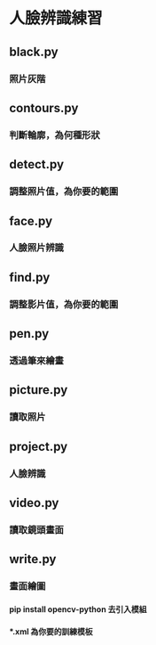 # 人臉辨識練習
## black.py
### 照片灰階
## contours.py
### 判斷輪廓，為何種形狀
## detect.py
### 調整照片值，為你要的範圍
## face.py
### 人臉照片辨識
## find.py
### 調整影片值，為你要的範圍
## pen.py
### 透過筆來繪畫
## picture.py
### 讀取照片
## project.py
### 人臉辨識
## video.py
### 讀取鏡頭畫面
## write.py
### 畫面繪圖
#### pip install opencv-python 去引入模組
#### *.xml 為你要的訓練模板
